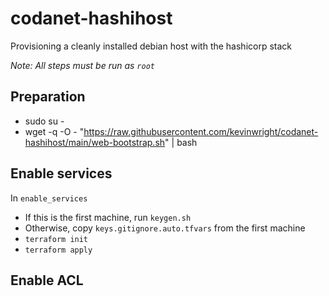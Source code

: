 # codanet-hashihost
Provisioning a cleanly installed debian host with the hashicorp stack

_Note: All steps must be run as `root`_

## Preparation

- sudo su -
- wget -q -O - "https://raw.githubusercontent.com/kevinwright/codanet-hashihost/main/web-bootstrap.sh" | bash
## Enable services

In `enable_services`

- If this is the first machine, run `keygen.sh`
- Otherwise, copy `keys.gitignore.auto.tfvars` from the first machine
- `terraform init`
- `terraform apply`

## Enable ACL